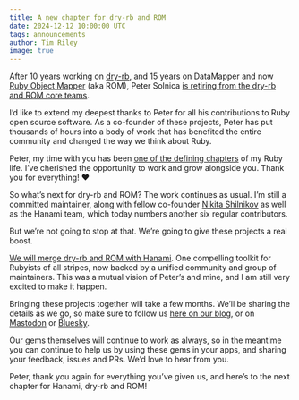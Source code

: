 ```yaml
---
title: A new chapter for dry-rb and ROM
date: 2024-12-12 10:00:00 UTC
tags: announcements
author: Tim Riley
image: true
---
```


After 10 years working on [dry-rb](https://dry-rb.org/), and 15 years on DataMapper and now [Ruby Object Mapper](https://rom-rb.org/) (aka ROM), Peter Solnica [is retiring from the dry-rb and ROM core teams](https://solnic.dev/retiring-from-the-core-teams).

I’d like to extend my deepest thanks to Peter for all his contributions to Ruby open source software. As a co-founder of these projects, Peter has put thousands of hours into a body of work that has benefited the entire community and changed the way we think about Ruby.

Peter, my time with you has been [one of the defining chapters](https://www.icelab.com.au/notes/my-past-and-future-ruby) of my Ruby life. I’ve cherished the opportunity to work and grow alongside you. Thank you for everything! ❤️

So what’s next for dry-rb and ROM? The work continues as usual. I’m still a committed maintainer, along with fellow co-founder [Nikita Shilnikov](https://github.com/flash-gordon) as well as the Hanami team, which today numbers another six regular contributors.

But we’re not going to stop at that. We’re going to give these projects a real boost.

[We will merge dry-rb and ROM with Hanami](https://hanamirb.org/blog/2024/12/10/state-of-hanami-december-2024). One compelling toolkit for Rubyists of all stripes, now backed by a unified community and group of maintainers. This was a mutual vision of Peter’s and mine, and I am still very excited to make it happen.

Bringing these projects together will take a few months. We’ll be sharing the details as we go, so make sure to follow us [here on our blog](https://hanamirb.org/blog), or on [Mastodon](https://ruby.social/@hanami) or [Bluesky](https://bsky.app/profile/hanamirb.org).

Our gems themselves will continue to work as always, so in the meantime you can continue to help us by using these gems in your apps, and sharing your feedback, issues and PRs. We’d love to hear from you.

Peter, thank you again for everything you’ve given us, and here’s to the next chapter for Hanami, dry-rb and ROM!
